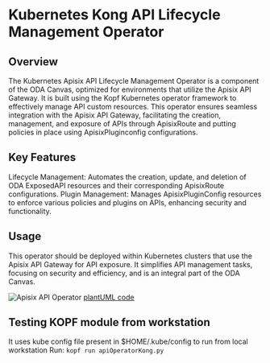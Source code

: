 # Kubernetes Kong API Lifecycle Management Operator

## Overview

The Kubernetes Apisix API Lifecycle Management Operator is a component of the ODA Canvas, optimized for environments that utilize the Apisix API Gateway. It is built using the Kopf Kubernetes operator framework to effectively manage API custom resources. This operator ensures seamless integration with the Apisix API Gateway, facilitating the creation, management, and exposure of APIs through ApisixRoute and putting policies in place using ApisixPluginconfig configurations.

## Key Features

Lifecycle Management: Automates the creation, update, and deletion of ODA ExposedAPI resources and their corresponding ApisixRoute configurations.
Plugin Management: Manages ApisixPluginConfig resources to enforce various policies and plugins on APIs, enhancing security and functionality.

## Usage
This operator should be deployed within Kubernetes clusters that use the Apisix API Gateway for API exposure. It simplifies API management tasks, focusing on security and efficiency, and is an integral part of the ODA Canvas.


![Apisix API Operator](http://www.plantuml.com/plantuml/proxy?cache=no&src=https://raw.githubusercontent.com/RJ-acc/oda-canvas-api-gateway/master/source/operators/apiOperatorApisix/sequenceDiagrams/ApisixAPIOperator.puml)
[plantUML code](sequenceDiagrams/ApisixAPIOperator.puml)


## Testing KOPF module from workstation

It uses kube config file present in $HOME/.kube/config to run from local workstation
Run: `kopf run apiOperatorKong.py`




